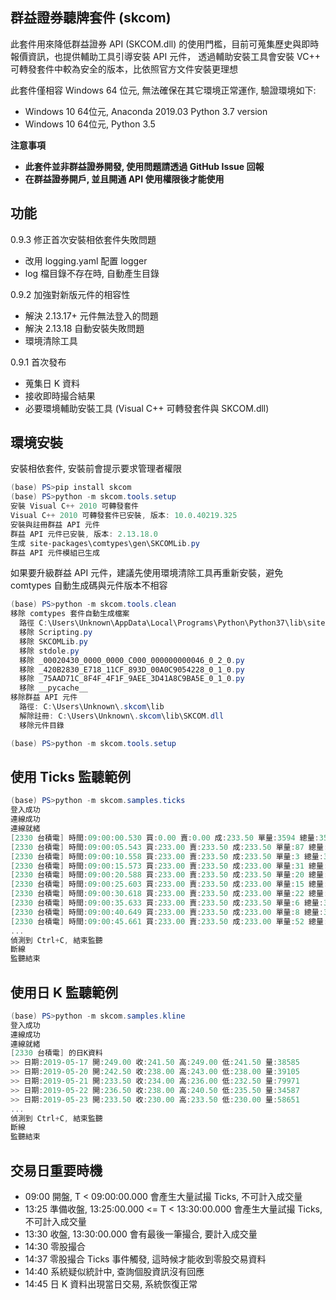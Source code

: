 ## 群益證券聽牌套件 (skcom)

此套件用來降低群益證券 API (SKCOM.dll) 的使用門檻，目前可蒐集歷史與即時報價資訊，也提供輔助工具引導安裝 API 元件，
透過輔助安裝工具會安裝 VC++ 可轉發套件中較為安全的版本，比依照官方文件安裝更理想

此套件僅相容 Windows 64 位元, 無法確保在其它環境正常運作, 驗證環境如下:

* Windows 10 64位元, Anaconda 2019.03 Python 3.7 version
* Windows 10 64位元, Python 3.5

**注意事項**

* **此套件並非群益證券開發, 使用問題請透過 GitHub Issue 回報**
* **在群益證券開戶, 並且開通 API 使用權限後才能使用**

## 功能

0.9.3 修正首次安裝相依套件失敗問題

* 改用 logging.yaml 配置 logger
* log 檔目錄不存在時, 自動產生目錄

0.9.2 加強對新版元件的相容性

* 解決 2.13.17+ 元件無法登入的問題
* 解決 2.13.18 自動安裝失敗問題
* 環境清除工具

0.9.1 首次發布

* 蒐集日 K 資料
* 接收即時撮合結果
* 必要環境輔助安裝工具 (Visual C++ 可轉發套件與 SKCOM.dll)

## 環境安裝

安裝相依套件, 安裝前會提示要求管理者權限

```powershell
(base) PS>pip install skcom
(base) PS>python -m skcom.tools.setup
安裝 Visual C++ 2010 可轉發套件
Visual C++ 2010 可轉發套件已安裝, 版本: 10.0.40219.325
安裝與註冊群益 API 元件
群益 API 元件已安裝, 版本: 2.13.18.0
生成 site-packages\comtypes\gen\SKCOMLib.py
群益 API 元件模組已生成
```

如果要升級群益 API 元件，建議先使用環境清除工具再重新安裝，避免 comtypes 自動生成碼與元件版本不相容

```powershell
(base) PS>python -m skcom.tools.clean
移除 comtypes 套件自動生成檔案
  路徑 C:\Users\Unknown\AppData\Local\Programs\Python\Python37\lib\site-packages\comtypes\gen
  移除 Scripting.py
  移除 SKCOMLib.py
  移除 stdole.py
  移除 _00020430_0000_0000_C000_000000000046_0_2_0.py
  移除 _420B2830_E718_11CF_893D_00A0C9054228_0_1_0.py
  移除 _75AAD71C_8F4F_4F1F_9AEE_3D41A8C9BA5E_0_1_0.py
  移除 __pycache__
移除群益 API 元件
  路徑: C:\Users\Unknown\.skcom\lib
  解除註冊: C:\Users\Unknown\.skcom\lib\SKCOM.dll
  移除元件目錄

(base) PS>python -m skcom.tools.setup
```


## 使用 Ticks 監聽範例

```powershell
(base) PS>python -m skcom.samples.ticks
登入成功
連線成功
連線就緒
[2330 台積電] 時間:09:00:00.530 買:0.00 賣:0.00 成:233.50 單量:3594 總量:3594
[2330 台積電] 時間:09:00:05.543 買:233.00 賣:233.50 成:233.50 單量:87 總量:3681
[2330 台積電] 時間:09:00:10.558 買:233.00 賣:233.50 成:233.50 單量:3 總量:3684
[2330 台積電] 時間:09:00:15.573 買:233.00 賣:233.50 成:233.00 單量:31 總量:3715
[2330 台積電] 時間:09:00:20.588 買:233.00 賣:233.50 成:233.50 單量:20 總量:3735
[2330 台積電] 時間:09:00:25.603 買:233.00 賣:233.50 成:233.00 單量:15 總量:3750
[2330 台積電] 時間:09:00:30.618 買:233.00 賣:233.50 成:233.00 單量:22 總量:3772
[2330 台積電] 時間:09:00:35.633 買:233.00 賣:233.50 成:233.50 單量:6 總量:3778
[2330 台積電] 時間:09:00:40.649 買:233.00 賣:233.50 成:233.00 單量:8 總量:3786
[2330 台積電] 時間:09:00:45.661 買:233.00 賣:233.50 成:233.00 單量:52 總量:3838
...
偵測到 Ctrl+C, 結束監聽
斷線
監聽結束
```

## 使用日 K 監聽範例

```powershell
(base) PS>python -m skcom.samples.kline
登入成功
連線成功
連線就緒
[2330 台積電] 的日K資料
>> 日期:2019-05-17 開:249.00 收:241.50 高:249.00 低:241.50 量:38585
>> 日期:2019-05-20 開:242.50 收:238.00 高:243.00 低:238.00 量:39105
>> 日期:2019-05-21 開:233.50 收:234.00 高:236.00 低:232.50 量:79971
>> 日期:2019-05-22 開:236.50 收:238.00 高:240.50 低:235.50 量:34587
>> 日期:2019-05-23 開:233.50 收:230.00 高:233.50 低:230.00 量:58651
...
偵測到 Ctrl+C, 結束監聽
斷線
監聽結束
```

## 交易日重要時機

* 09:00 開盤, T < 09:00:00.000 會產生大量試撮 Ticks, 不可計入成交量
* 13:25 準備收盤, 13:25:00.000 <= T < 13:30:00.000 會產生大量試撮 Ticks, 不可計入成交量
* 13:30 收盤, 13:30:00.000 會有最後一筆撮合, 要計入成交量
* 14:30 零股撮合
* 14:37 零股撮合 Ticks 事件觸發, 這時候才能收到零股交易資料
* 14:40 系統疑似統計中, 查詢個股資訊沒有回應
* 14:45 日 K 資料出現當日交易, 系統恢復正常

